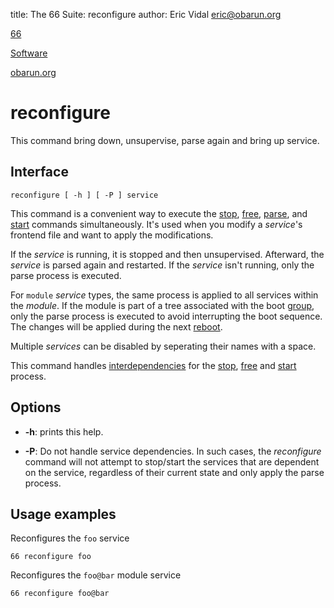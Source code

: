 title: The 66 Suite: reconfigure
author: Eric Vidal <eric@obarun.org>

[66](index.html)

[Software](https://web.obarun.org/software)

[obarun.org](https://web.obarun.org)

# reconfigure

This command bring down, unsupervise, parse again and bring up service.

## Interface

```
reconfigure [ -h ] [ -P ] service
```

This command is a convenient way to execute the [stop](stop.html), [free](free.html), [parse](parse.html), and [start](start.html) commands simultaneously. It's used when you modify a *service*'s frontend file and want to apply the modifications.

If the *service* is running, it is stopped and then unsupervised. Afterward, the *service* is parsed again and restarted. If the *service* isn't running, only the parse process is executed.

For `module` *service* types, the same process is applied to all services within the *module*. If the module is part of a tree associated with the boot [group](tree.html#groups-behavior), only the parse process is executed to avoid interrupting the boot sequence. The changes will be applied during the next [reboot](reboot.html).

Multiple *services* can be disabled by seperating their names with a space.

This command handles [interdependencies](66.html#handling-dependencies) for the [stop](stop.html), [free](free.html) and [start](start.html) process.

## Options

- **-h**: prints this help.

- **-P**: Do not handle service dependencies. In such cases, the *reconfigure* command will not attempt to stop/start the services that are dependent on the service, regardless of their current state and only apply the parse process.

## Usage examples

Reconfigures the `foo` service

```
66 reconfigure foo
```

Reconfigures the `foo@bar` module service

```
66 reconfigure foo@bar
```